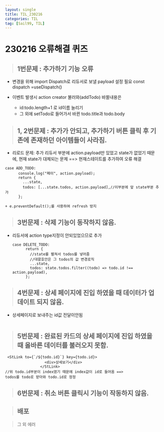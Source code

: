 ```yaml
---
layout: single
title: TIL_230216
categories: TIL
tag: [Sail99, TIL]
---
```




# 230216 오류해결 퀴즈





> ## 1번문제 : 추가하기 기능 오류

- 변경을 위해 import Dispatch로 리듀서로 보낼 payload 설정 필요
  const dispatch =useDispatch()

- 이벤트 발생시 action creator 불러와(addTodo)
  바뀔내용은
  - id:todo.length+1 로 id이름 늘리기
  - 그 외에 setTodo로 들어가서 바뀐 todo.title과 todo.body

> ## 1, 2번문제 : 추가가 안되고, 추가하기 버튼 클릭 후 기존에 존재하던 아이템들이 사라짐.

- 리로드 문제: 추가 리듀서 부분에 action.payload만 있었고 state가 없었기 때문에, 현재 state가 대체되는 문제
  ==> 현재스테이트를 추가하여 오류 해결

```react
case ADD_TODO:
      console.log("페이", action.payload);
      return {
        ...state,
        todos: [...state.todos, action.payload],//이부분에 앞 state부분 추가
      };

+ e.preventDefault();를 사용하여 refresh 방지
```



> ## 3번문제 : 삭제 기능이 동작하지 않음.

- 리듀서에  action type지정이 안되있었으므로 추가 

  ```react
  case DELETE_TODO:
        return {
          //state를 펼쳐서 todos를 넣어줌
          //대괄호안은 그 todos의 값 변경로직
          ...state,
          todos: state.todos.filter((todo) => todo.id !== action.payload),
        };
  ```

  

> ## 4번문제 : 상세 페이지에 진입 하였을 때 데이터가 업데이트 되지 않음.

- 상세페이지로 보내주는 id값 전달이안됨

```react

```



> ## 5번문제 : 완료된 카드의 상세 페이지에 진입 하였을 때 올바른 데이터를 불러오지 못함.

```react
 <StLink to={`/${todo.id}`} key={todo.id}> 
                  <div>상세보기</div>
                </StLink>
//위 todo.id부분이 index였기 때문에 index값이 id로 들어옴 ==>
todos를 todo로 받아와 todo.id로 정정
```



> ## 6번문제 : 취소 버튼 클릭시 기능이 작동하지 않음.



> ## 배포

> 그 외 에러

